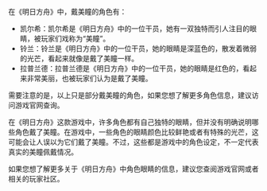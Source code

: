 在《明日方舟》中，戴美瞳的角色有：

* 凯尔希：凯尔希是《明日方舟》中的一位干员，她有一双独特而引人注目的眼睛，被玩家们戏称为“美瞳”。
* 铃兰：铃兰是《明日方舟》中的一位干员，她的眼睛是深蓝色的，散发着微弱的光芒，看起来就像是戴了美瞳一样。
* 拉普兰德：拉普兰德是《明日方舟》中的一位干员，她的眼睛是红色的，看起来非常美丽，也被玩家们认为是戴了美瞳。

需要注意的是，以上只是部分戴美瞳的角色，如果您想了解更多角色信息，建议访问游戏官网查询。







在《明日方舟》这款游戏中，许多角色都有自己独特的眼睛，但并没有明确说明哪些角色戴了美瞳。在游戏中，一些角色的眼睛颜色比较鲜艳或者有特殊的光芒，这可能会让人误以为它们戴了美瞳。不过，这些都是游戏中的角色设定，不一定代表真实的美瞳佩戴情况。

如果您想了解更多关于《明日方舟》中角色眼睛的信息，建议您查阅游戏官网或者相关的玩家社区。
